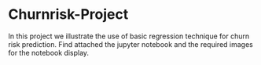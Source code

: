 # Churnrisk-Project
In this project we illustrate the use of basic regression technique for churn risk prediction. Find attached the jupyter notebook and the required images for the notebook display.

